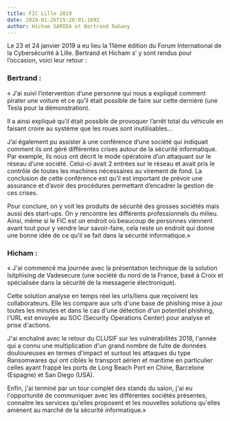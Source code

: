 ```yaml
---
title: FIC Lille 2019
date: 2019-01-26T15:20:01.169Z
author: Hicham SAMIDA et Bertrand Rabany 
---
```


Le 23 et 24 janvier 2019 a eu lieu la 11ème édition du Forum International de la Cybersécurité à Lille. Bertrand et Hicham s’ y sont rendus pour l’occasion, voici leur retour :​

### Bertrand : 

« J’ai suivi l’intervention d’une personne qui nous a expliqué comment pirater une voiture et ce qu’il était possible de faire sur cette dernière (une Tesla pour la démonstration). ​

Il a ainsi expliqué qu’il était possible de provoquer l’arrêt total du véhicule en faisant croire au système que les roues sont inutilisables…​

J’ai également pu assister à une conférence d’une société qui indiquait comment ils ont géré différentes crises autour de la sécurité informatique. Par exemple, ils nous ont décrit le mode opératoire d’un attaquant sur le réseau d’une société. Celui-ci avait 2 entrées sur le réseau et avait pris le contrôle de toutes les machines nécessaires au virement de fond. La conclusion de cette conférence est qu’il est important de prévoir une assurance et d’avoir des procédures permettant d’encadrer la gestion de ces crises.​

Pour conclure, on y voit les produits de sécurité des grosses sociétés mais aussi des start-ups. On y rencontre les différents professionnels du milieu. Ainsi, même si le FIC est un endroit où beaucoup de personnes viennent avant tout pour y vendre leur savoir-faire, cela reste un endroit qui donne une bonne idée de ce qu’il se fait dans la sécurité informatique.» ​

### Hicham : 

« J'ai commencé ma journée avec la présentation technique de la solution Isitphising de Vadesecure (une société du nord de la France, basé à Croix et spécialisée dans la sécurité de la messagerie électronique).​

Cette solution analyse en temps réel les urls/liens que reçoivent les collaborateurs. Elle les compare aux urls d'une base de phishing mise à jour toutes les minutes et dans le cas d'une détection d'un potentiel phishing, l'URL est envoyée au SOC (Security Operations Center) pour analyse et prise d'actions.​

J'ai enchaîné avec le retour du CLUSIF sur les vulnérabilités 2018, l'année qui a connu une multiplication d'un grand nombre de fuite de données douloureuses en termes d'impact et surtout les attaques du type Ransomwares qui ont ciblés le transport aérien et maritime en particulier celles ayant frappé les ports de Long Beach Port en Chine, Barcelone (Espagne) et San Diego (USA). ​

Enfin, j'ai terminé par un tour complet des stands du salon, j'ai eu l'opportunité de communiquer avec les différentes sociétés présentes, connaitre les services qu'elles proposent et les nouvelles solutions qu'elles amènent au marché de la sécurité informatique.»

​

